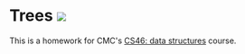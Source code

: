 # Trees ![](https://api.travis-ci.com/a2bradjan/trees.svg?branch=heap)

This is a homework for CMC's [CS46: data structures](https://github.com/mikeizbicki/cmc-csci046) course.
